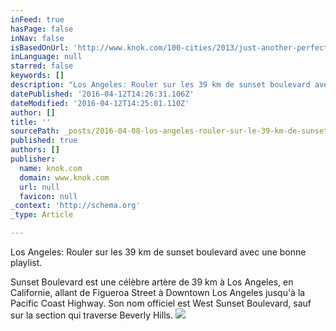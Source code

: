 ```yaml
---
inFeed: true
hasPage: false
inNav: false
isBasedOnUrl: 'http://www.knok.com/100-cities/2013/just-another-perfect-day-in-la/'
inLanguage: null
starred: false
keywords: []
description: "Los Angeles: Rouler sur les 39 km de sunset boulevard avec une bonne playlist.\_"
datePublished: '2016-04-12T14:26:31.106Z'
dateModified: '2016-04-12T14:25:01.110Z'
author: []
title: ''
sourcePath: _posts/2016-04-08-los-angeles-rouler-sur-le-39-km-de-sunset-boulevard-avec-un.md
published: true
authors: []
publisher:
  name: knok.com
  domain: www.knok.com
  url: null
  favicon: null
_context: 'http://schema.org'
_type: Article

---
```

Los Angeles: Rouler sur les 39 km de sunset boulevard avec une bonne playlist. 

Sunset Boulevard est une célèbre artère de 39 km à Los Angeles, en Californie, allant de Figueroa Street à Downtown Los Angeles jusqu'à la Pacific Coast Highway. Son nom officiel est West Sunset Boulevard, sauf sur la section qui traverse Beverly Hills.
![](https://s3-us-west-2.amazonaws.com/the-grid-img/p/b76c421db08f47d7a0c10249a7c74acb95285a86.jpg)